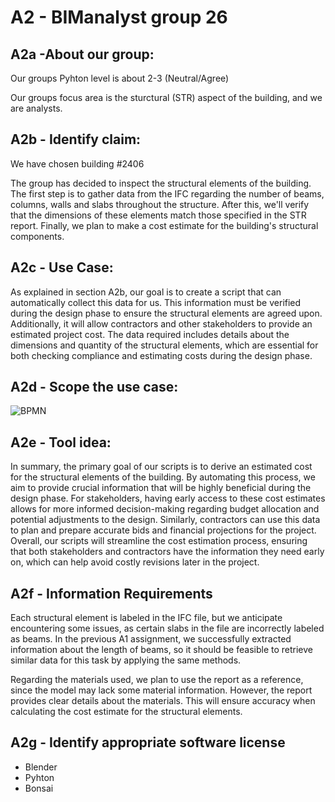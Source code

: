 # A2 - BIManalyst group 26

## A2a -About our group:
Our groups Pyhton level is about 2-3 (Neutral/Agree)

Our groups focus area is the sturctural (STR) aspect of the building, and we are analysts.

## A2b - Identify claim:
We have chosen building #2406

The group has decided to inspect the structural elements of the building. The first step is to gather data from the IFC regarding the number of beams, columns, walls and slabs throughout the structure. After this, we'll verify that the dimensions of these elements match those specified in the STR report.
Finally, we plan to make a cost estimate for the building's structural components.

## A2c - Use Case:
As explained in section A2b, our goal is to create a script that can automatically collect this data for us. This information must be verified during the design phase to ensure the structural elements are agreed upon. Additionally, it will allow contractors and other stakeholders to provide an estimated project cost.
The data required includes details about the dimensions and quantity of the structural elements, which are essential for both checking compliance and estimating costs during the design phase.

## A2d - Scope the use case:
![BPMN](BIManalyst/A2/BPMN.jpg)
## A2e - Tool idea:
In summary, the primary goal of our scripts is to derive an estimated cost for the structural elements of the building. By automating this process, we aim to provide crucial information that will be highly beneficial during the design phase.
For stakeholders, having early access to these cost estimates allows for more informed decision-making regarding budget allocation and potential adjustments to the design. Similarly, contractors can use this data to plan and prepare accurate bids and financial projections for the project. 
Overall, our scripts will streamline the cost estimation process, ensuring that both stakeholders and contractors have the information they need early on, which can help avoid costly revisions later in the project.


## A2f - Information Requirements
Each structural element is labeled in the IFC file, but we anticipate encountering some issues, as certain slabs in the file are incorrectly labeled as beams. In the previous A1 assignment, we successfully extracted information about the length of beams, so it should be feasible to retrieve similar data for this task by applying the same methods.

Regarding the materials used, we plan to use the report as a reference, since the model may lack some material information. However, the report provides clear details about the materials. This will ensure accuracy when calculating the cost estimate for the structural elements.

## A2g - Identify appropriate software license
- Blender
- Pyhton
- Bonsai
